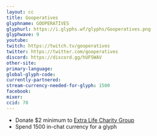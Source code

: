 ```yaml
---
layout: cc
title: Gooperatives
glyphname: GOOPERATIVES
glyphurl: https://i.glyphs.wf/glyphs/Gooperatives.png
glyphwave: 9
youtube: 
twitch: https://twitch.tv/gooperatives
twitter: https://twitter.com/gooperatives
discord: https://discord.gg/hUFSWAV
other-site: 
primary-language: 
global-glyph-code: 
currently-partnered: 
stream-currency-needed-for-glyph: 1500
facebook: 
mixer: 
ccid: 78
---
```

* Donate $2 minimum to [Extra Life Charity Group](https://goo.gl/dH964b)
* Spend 1500 in-chat currency for a glyph
